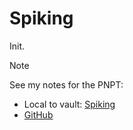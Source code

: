 
# Spiking
Init.
> [!Note]
> See my notes for the PNPT:
> - Local to vault: [Spiking](/PNPT/PEH/buffer-overflows/spiking.md)
> - [GitHub](https://github.com/TrshPuppy/PNPT-study-guide/blob/e5ebb3c7e9ec91830e70cb24d8bfe43928521108/PEH/buffer-overflows/spiking.md)

